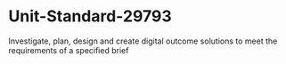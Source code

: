 # Unit-Standard-29793
Investigate, plan, design and create digital outcome solutions to meet the requirements of a specified brief
